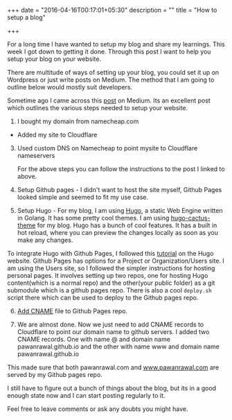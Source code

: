 +++
date = "2016-04-16T00:17:01+05:30"
description = ""
title = "How to setup a blog"

+++

For a long time I have wanted to setup my blog and share my learnings. This week I got down to getting it done. Through this post I want to help you setup your blog on your website.

There are multitude of ways of setting up your blog, you could set it up on Wordpress or just write posts on Medium. The method that I am going to outline below would mostly suit developers.

Sometime ago I came across this [post](https://medium.freecodecamp.com/domain-registrars-dns-and-hosting-353e4163a19#.b3jca1giu) on Medium. Its an excellent post which outlines the various steps needed to setup your website. 

1. I bought my domain from namecheap.com

+ Added my site to Cloudflare

3. Used custom DNS on Namecheap to point mysite to Cloudflare nameservers

    For the above steps you can follow the instructions to the post I linked to above.

4. Setup Github pages - I didn't want to host the site myself, Github Pages looked simple and seemed to fit my use case.

5. Setup Hugo - For my blog, I am using [Hugo](https://gohugo.io/), a static Web Engine written in Golang. It has some pretty cool themes. I am using [hugo-cactus-theme](https://github.com/digitalcraftsman/hugo-cactus-theme) for my blog. Hugo has a bunch of cool features. It has a built in hot reload, where you can preview the changes locally as soon as you make any changes. 

To integrate Hugo with Github Pages, I followed this [tutorial](https://gohugo.io/tutorials/github-pages-blog/#hosting-personal-organization-pages) on the Hugo website. Github Pages has options for a Project or Organization/Users site. I am using the Users site, so I followed the simpler instructions for hosting personal pages. It involves setting up two repos, one for hosting Hugo content(which is a normal repo) and the other(your public folder) as a git submodule which is a github pages repo. There is also a cool `deploy.sh` script there which can be used to deploy to the Github pages repo.

6. [Add CNAME](https://help.github.com/articles/setting-up-your-pages-site-repository/#adding-your-custom-domain-to-a-cname-file) file to Github Pages repo.

7. We are almost done. Now we just need to add CNAME records to Cloudflare to point our domain name to github servers. I added two CNAME records. One with name @ and domain name pawanrawal.github.io and the other with name www and domain name pawanrawal.github.io

This made sure that both pawanrawal.com and www.pawanrawal.com are served by my Github pages repo.

I still have to figure out a bunch of things about the blog, but its in a good enough state now and I can start posting regularly to it.

Feel free to leave comments or ask any doubts you might have.